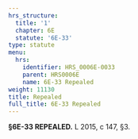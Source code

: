 ```yaml
---
hrs_structure:
  title: '1'
  chapter: 6E
  statute: '6E-33'
type: statute
menu:
  hrs:
    identifier: HRS_0006E-0033
    parent: HRS0006E
    name: 6E-33 Repealed
weight: 11130
title: Repealed
full_title: 6E-33 Repealed
---
```

**§6E-33 REPEALED.** L 2015, c 147, §3.